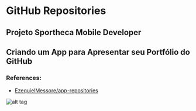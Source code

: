 # GitHub Repositories

## Projeto Sportheca Mobile Developer

## Criando um App para Apresentar seu Portfólio do GitHub


### References:
- [EzequielMessore/app-repositories](https://github.com/EzequielMessore/app-repositories)


![alt tag](https://hermes.digitalinnovation.one/assets/diome/logo.png)
